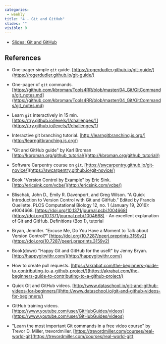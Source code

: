 ```yaml
---
categories:
 - weekly
title: "4 - Git and GitHub"
slides: ""
visible: 0
---
```


- [Slides: Git and GitHub]({{site.baseurl}}/assets/04_GitHub/01_Git.pdf)  

## References

- One-pager simple `git` guide. [https://rogerdudler.github.io/git-guide/](https://rogerdudler.github.io/git-guide/) 

- One-pager of `git` commands. [https://github.com/kbroman/Tools4RR/blob/master/04_Git/GitCommands/git_notes.md](https://github.com/kbroman/Tools4RR/blob/master/04_Git/GitCommands/git_notes.md) 

- Learn `git` interactively in 15 min. [https://try.github.io/levels/1/challenges/1](https://try.github.io/levels/1/challenges/1) 

- Interactive git branching tutorial. [http://learngitbranching.js.org/](http://learngitbranching.js.org/) 

- "Git and GitHub guide" by Karl Broman [http://kbroman.org/github_tutorial/](http://kbroman.org/github_tutorial/) 

- Software Carpentry course on `git`. [https://swcarpentry.github.io/git-novice/](https://swcarpentry.github.io/git-novice/) 

- Book "Version Control by Example" by Eric Sink. [http://ericsink.com/vcbe/](http://ericsink.com/vcbe/) 

- Blischak, John D., Emily R. Davenport, and Greg Wilson. “A Quick Introduction to Version Control with Git and GitHub.” Edited by Francis Ouellette. PLOS Computational Biology 12, no. 1 (January 19, 2016): e1004668. [https://doi.org/10.1371/journal.pcbi.1004668](https://doi.org/10.1371/journal.pcbi.1004668) - An excellent explanation of Git and GitHub. Definitions (Box 1), tutorial

- Bryan, Jennifer. “Excuse Me, Do You Have a Moment to Talk about Version Control?” [https://doi.org/10.7287/peerj.preprints.3159v2](https://doi.org/10.7287/peerj.preprints.3159v2)

- Book(down) "Happy Git and GitHub for the useR" by Jenny Bryan. [http://happygitwithr.com/](http://happygitwithr.com/) 

- How to create pull requests. [https://akrabat.com/the-beginners-guide-to-contributing-to-a-github-project/](https://akrabat.com/the-beginners-guide-to-contributing-to-a-github-project/) 

- Quick Git and GitHub videos. [http://www.dataschool.io/git-and-github-videos-for-beginners/](http://www.dataschool.io/git-and-github-videos-for-beginners/) 

- GitHub training videos. [https://www.youtube.com/user/GitHubGuides/videos](https://www.youtube.com/user/GitHubGuides/videos) 

- "Learn the most important Git commands in a free video course" by Trevor D. Miller, trevordmiller, [https://trevordmiller.com/courses/real-world-git](https://trevordmiller.com/courses/real-world-git)
